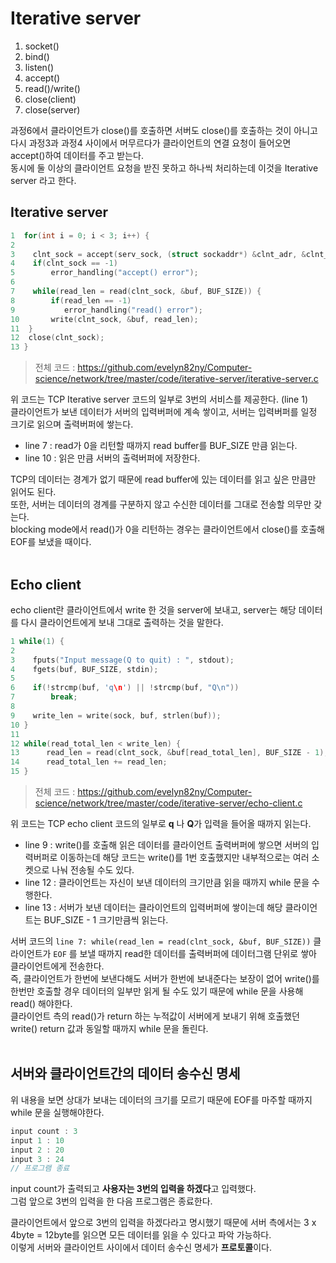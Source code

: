 # Iterative server

1. socket()
2. bind()
3. listen()
4. accept()
5. read()/write()
6. close(client)
7. close(server)

과정6에서 클라이언트가 close()를 호출하면 서버도 close()를 호출하는 것이 아니고 다시 과정3과 과정4 사이에서 머무르다가 클라이언트의 연결 요청이 들어오면 accept()하여 데이터를 주고 받는다.<br>
동시에 둘 이상의 클라이언트 요청을 받진 못하고 하나씩 처리하는데 이것을 Iterative server 라고 한다.<br>

## Iterative server

```c
1  for(int i = 0; i < 3; i++) {
2    
3    clnt_sock = accept(serv_sock, (struct sockaddr*) &clnt_adr, &clnt_adr_sz);
4    if(clnt_sock == -1)
5        error_handling("accept() error");
6    
7    while(read_len = read(clnt_sock, &buf, BUF_SIZE)) {
8        if(read_len == -1)     
9           error_handling("read() error");
10       write(clnt_sock, &buf, read_len);
11  }
12  close(clnt_sock);
13 }
```

> 전체 코드 : https://github.com/evelyn82ny/Computer-science/network/tree/master/code/iterative-server/iterative-server.c

위 코드는 TCP Iterative server 코드의 일부로 3번의 서비스를 제공한다. (line 1)<br>
클라이언트가 보낸 데이터가 서버의 입력버퍼에 계속 쌓이고, 서버는 입력버퍼를 일정 크기로 읽으며 출력버퍼에 쌓는다.<br>

- line 7 : read가 0을 리턴할 때까지 read buffer를 BUF_SIZE 만큼 읽는다.
- line 10 : 읽은 만큼 서버의 출력버퍼에 저장한다.

TCP의 데이터는 경계가 없기 때문에 read buffer에 있는 데이터를 읽고 싶은 만큼만 읽어도 된다.<br>
또한, 서버는 데이터의 경계를 구분하지 않고 수신한 데이터를 그대로 전송할 의무만 갖는다.<br>
blocking mode에서 read()가 0을 리턴하는 경우는 클라이언트에서 close()를 호출해 EOF를 보냈을 때이다.<br><br>

## Echo client

echo client란 클라이언트에서 write 한 것을 server에 보내고, server는 해당 데이터를 다시 클라이언트에게 보내 그대로 출력하는 것을 말한다.<br>

```c
1 while(1) {
2    
3    fputs("Input message(Q to quit) : ", stdout);
4    fgets(buf, BUF_SIZE, stdin);
5        
6    if(!strcmp(buf, 'q\n') || !strcmp(buf, "Q\n"))
7        break;
8        
9    write_len = write(sock, buf, strlen(buf));
10 }
11      
12 while(read_total_len < write_len) {
13      read_len = read(clnt_sock, &buf[read_total_len], BUF_SIZE - 1);
14      read_total_len += read_len;
15 }
```

> 전체 코드 : https://github.com/evelyn82ny/Computer-science/network/tree/master/code/iterative-server/echo-client.c

위 코드는 TCP echo client 코드의 일부로 **q** 나 **Q**가 입력을 들어올 때까지 읽는다.<br>

- line 9 : write()를 호출해 읽은 데이터를 클라이언트 출력버퍼에 쌓으면 서버의 입력버퍼로 이동하는데 해당 코드는 write()를 1번 호출했지만 내부적으로는 여러 소켓으로 나눠 전송될 수도 있다.
- line 12 : 클라이언트는 자신이 보낸 데이터의 크기만큼 읽을 때까지 while 문을 수행한다.
- line 13 : 서버가 보낸 데이터는 클라이언트의 입력버퍼에 쌓이는데 해당 클라이언트는  BUF_SIZE - 1 크기만큼씩 읽는다.

서버 코드의 ```line 7: while(read_len = read(clnt_sock, &buf, BUF_SIZE))``` 클라이언트가 ```EOF``` 를 보낼 때까지 read한 데이터를 출력버퍼에 데이터그램 단위로 쌓아 클라이언트에게 전송한다.<br>
즉, 클라이언트가 한번에 보낸다해도 서버가 한번에 보내준다는 보장이 없어 write()를 한번만 호출할 경우 데이터의 일부만 읽게 될 수도 있기 때문에 while 문을 사용해 read() 해야한다.<br>
클라이언트 측의 read()가 return 하는 누적값이 서버에게 보내기 위해 호출했던 write() return 값과 동일할 때까지 while 문을 돌린다.<br><br>


## 서버와 클라이언트간의 데이터 송수신 명세

위 내용을 보면 상대가 보내는 데이터의 크기를 모르기 때문에 EOF를 마주할 때까지 while 문을 실행해야한다.<br>

```c
input count : 3
input 1 : 10
input 2 : 20
input 3 : 24
// 프로그램 종료
```

input count가 출력되고 **사용자는 3번의 입력을 하겠다**고 입력했다.<br>
그럼 앞으로 3번의 입력을 한 다음 프로그램은 종료한다.<br>

클라이언트에서 앞으로 3번의 입력을 하겠다라고 명시했기 때문에 서버 측에서는 3 x 4byte = 12byte를 읽으면 모든 데이터를 읽을 수 있다고 파악 가능하다.<br>
이렇게 서버와 클라이언트 사이에서 데이터 송수신 명세가 **프로토콜**이다.<br>
